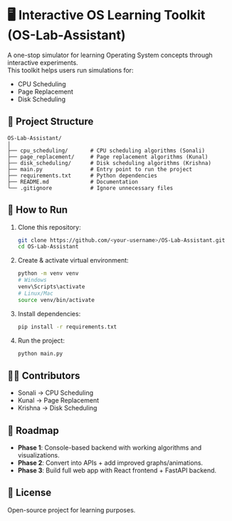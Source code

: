 # 🖥️ Interactive OS Learning Toolkit (OS-Lab-Assistant)

A one-stop simulator for learning Operating System concepts through interactive experiments.  
This toolkit helps users run simulations for:
- CPU Scheduling
- Page Replacement
- Disk Scheduling

## 📂 Project Structure

```
OS-Lab-Assistant/
│
├── cpu_scheduling/       # CPU scheduling algorithms (Sonali)
├── page_replacement/     # Page replacement algorithms (Kunal)
├── disk_scheduling/      # Disk scheduling algorithms (Krishna)
├── main.py               # Entry point to run the project
├── requirements.txt      # Python dependencies
├── README.md             # Documentation
└── .gitignore            # Ignore unnecessary files
```

## 🚀 How to Run 

1. Clone this repository:
   ```bash
   git clone https://github.com/<your-username>/OS-Lab-Assistant.git
   cd OS-Lab-Assistant
   ```

2. Create & activate virtual environment:
   ```bash
   python -m venv venv
   # Windows
   venv\Scripts\activate
   # Linux/Mac
   source venv/bin/activate
   ```

3. Install dependencies:
   ```bash
   pip install -r requirements.txt
   ```

4. Run the project:
   ```bash
   python main.py
   ```

## 👨‍💻 Contributors
- Sonali → CPU Scheduling
- Kunal → Page Replacement
- Krishna → Disk Scheduling

## 🎯 Roadmap
- **Phase 1**: Console-based backend with working algorithms and visualizations.
- **Phase 2**: Convert into APIs + add improved graphs/animations.
- **Phase 3**: Build full web app with React frontend + FastAPI backend.

## 📜 License
Open-source project for learning purposes.